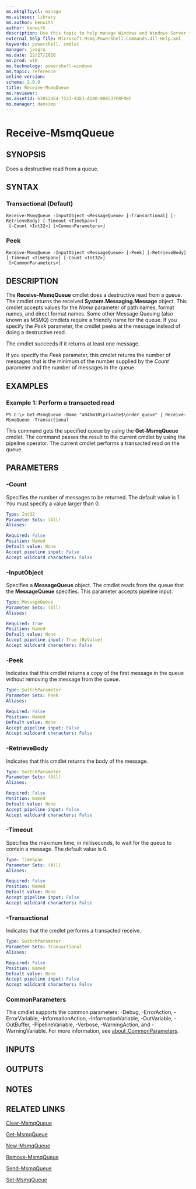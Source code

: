 ```yaml
---
ms.mktglfcycl: manage
ms.sitesec: library
ms.author: kenwith
author: kenwith
description: Use this topic to help manage Windows and Windows Server technologies with Windows PowerShell.
external help file: Microsoft.Msmq.PowerShell.Commands.dll-Help.xml
keywords: powershell, cmdlet
manager: jasgro
ms.date: 12/27/2016
ms.prod: w10
ms.technology: powershell-windows
ms.topic: reference
online version: 
schema: 2.0.0
title: Receive-MsmqQueue
ms.reviewer:
ms.assetid: 630524E4-7523-43E3-A140-808537F8F98F
ms.manager: dansimp
---
```


# Receive-MsmqQueue

## SYNOPSIS
Does a destructive read from a queue.

## SYNTAX

### Transactional (Default)
```
Receive-MsmqQueue -InputObject <MessageQueue> [-Transactional] [-RetrieveBody] [-Timeout <TimeSpan>]
 [-Count <Int32>] [<CommonParameters>]
```

### Peek
```
Receive-MsmqQueue -InputObject <MessageQueue> [-Peek] [-RetrieveBody] [-Timeout <TimeSpan>] [-Count <Int32>]
 [<CommonParameters>]
```

## DESCRIPTION
The **Receive-MsmqQueue** cmdlet does a destructive read from a queue.
The cmdlet returns the received **System.Messaging.Message** object.
This cmdlet accepts values for the *Name* parameter of path names, format names, and direct format names.
Some other Message Queuing (also known as MSMQ) cmdlets require a friendly name for the queue.
If you specify the *Peek* parameter, the cmdlet peeks at the message instead of doing a destructive read.

The cmdlet succeeds if it returns at least one message.

If you specify the *Peek* parameter, this cmdlet returns the number of messages that is the minimum of the number supplied by the *Count* parameter and the number of messages in the queue.

## EXAMPLES

### Example 1: Perform a transacted read
```
PS C:\> Get-MsmqQueue -Name "a04bm10\private$\order_queue" | Receive-MsmqQueue -Transactional
```

This command gets the specified queue by using the **Get-MsmqQueue** cmdlet.
The command passes the result to the current cmdlet by using the pipeline operator.
The current cmdlet performs a transacted read on the queue.

## PARAMETERS

### -Count
Specifies the number of messages to be returned.
The default value is 1.
You must specify a value larger than 0.

```yaml
Type: Int32
Parameter Sets: (All)
Aliases: 

Required: False
Position: Named
Default value: None
Accept pipeline input: False
Accept wildcard characters: False
```

### -InputObject
Specifies a **MessageQueue** object.
The cmdlet reads from the queue that the **MessageQueue** specifies.
This parameter accepts pipeline input.

```yaml
Type: MessageQueue
Parameter Sets: (All)
Aliases: 

Required: True
Position: Named
Default value: None
Accept pipeline input: True (ByValue)
Accept wildcard characters: False
```

### -Peek
Indicates that this cmdlet returns a copy of the first message in the queue without removing the message from the queue.

```yaml
Type: SwitchParameter
Parameter Sets: Peek
Aliases: 

Required: False
Position: Named
Default value: None
Accept pipeline input: False
Accept wildcard characters: False
```

### -RetrieveBody
Indicates that this cmdlet returns the body of the message.

```yaml
Type: SwitchParameter
Parameter Sets: (All)
Aliases: 

Required: False
Position: Named
Default value: None
Accept pipeline input: False
Accept wildcard characters: False
```

### -Timeout
Specifies the maximum time, in milliseconds, to wait for the queue to contain a message.
The default value is 0.

```yaml
Type: TimeSpan
Parameter Sets: (All)
Aliases: 

Required: False
Position: Named
Default value: None
Accept pipeline input: False
Accept wildcard characters: False
```

### -Transactional
Indicates that the cmdlet performs a transacted receive.

```yaml
Type: SwitchParameter
Parameter Sets: Transactional
Aliases: 

Required: False
Position: Named
Default value: None
Accept pipeline input: False
Accept wildcard characters: False
```

### CommonParameters
This cmdlet supports the common parameters: -Debug, -ErrorAction, -ErrorVariable, -InformationAction, -InformationVariable, -OutVariable, -OutBuffer, -PipelineVariable, -Verbose, -WarningAction, and -WarningVariable. For more information, see [about_CommonParameters](http://go.microsoft.com/fwlink/?LinkID=113216).

## INPUTS

## OUTPUTS

## NOTES

## RELATED LINKS

[Clear-MsmqQueue](./Clear-MSMQQueue.md)

[Get-MsmqQueue](./Get-MsmqQueue.md)

[New-MsmqQueue](./New-MsmqQueue.md)

[Remove-MsmqQueue](./Remove-MsmqQueue.md)

[Send-MsmqQueue](./Send-MsmqQueue.md)

[Set-MsmqQueue](./Set-MsmqQueue.md)

